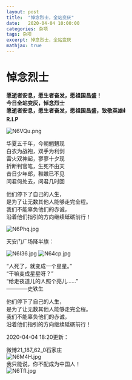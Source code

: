 ```yaml
---
layout: post
title:  "悼念烈士，全站变灰"
date:   2020-04-04 10:00:00
categories: 杂项
tags: 杂项
excerpt: 悼念烈士，全站变灰
mathjax: true
---
```


# 悼念烈士

**愿逝者安息，愿生者奋发，愿祖国昌盛！**  
**今日全站变灰，悼念烈士**  
**愿逝者安息，愿生者奋发，愿祖国昌盛，致敬英雄🕯️**  
**R.I.P**  

![N6VQu.png](https://cdn.img.wenhairu.com/images/2020/04/04/N6VQu.png)

华夏五千年，今朝魍魉现  
白衣为战袍，双手为利剑  
雷火双神起，寥寥十夕现  
折断判官笔，生死不由天  
昔日少年郎，稚嫩已不见  
问君何处去，问君几时回  

他们停下了自己的人生，  
是为了让无数其他人能够走完全程。  
我们不能辜负他们的赤诚，  
沿着他们指引的方向继续砥砺前行！  

![N6Phq.jpg](https://cdn.img.wenhairu.com/images/2020/04/04/N6Phq.jpg)

天安门广场降半旗：

![N6I36.jpg](https://cdn.img.wenhairu.com/images/2020/04/04/N6I36.jpg)
![N64cp.jpg](https://cdn.img.wenhairu.com/images/2020/04/04/N64cp.jpg)

“人死了，就变成一个星星。”  
“干嘛变成星星呀？”  
“给走夜道儿的人照个亮儿……”  
 ————史铁生  

他们停下了自己的人生，  
是为了让无数其他人能够走完全程。  
我们不能辜负他们的赤诚，  
沿着他们指引的方向继续砥砺前行！  

2020-04-04 18:20更新：  

微博21_187_62_0石家庄  
![N6M4H.jpg](https://cdn.img.wenhairu.com/images/2020/04/04/N6M4H.jpg)  
我只能说，你不配成为中国人！  
![N6TfI.jpg](https://cdn.img.wenhairu.com/images/2020/04/04/N6TfI.jpg)
